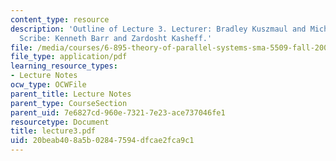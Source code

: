 ```yaml
---
content_type: resource
description: 'Outline of Lecture 3. Lecturer: Bradley Kuszmaul and Michael Bender.
  Scribe: Kenneth Barr and Zardosht Kasheff.'
file: /media/courses/6-895-theory-of-parallel-systems-sma-5509-fall-2003/20beab408a5b02847594dfcae2fca9c1_lecture3.pdf
file_type: application/pdf
learning_resource_types:
- Lecture Notes
ocw_type: OCWFile
parent_title: Lecture Notes
parent_type: CourseSection
parent_uid: 7e6827cd-960e-7321-7e23-ace737046fe1
resourcetype: Document
title: lecture3.pdf
uid: 20beab40-8a5b-0284-7594-dfcae2fca9c1
---
```

